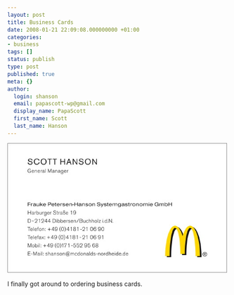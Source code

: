 ```yaml
---
layout: post
title: Business Cards
date: 2008-01-21 22:09:08.000000000 +01:00
categories:
- business
tags: []
status: publish
type: post
published: true
meta: {}
author:
  login: shanson
  email: papascott-wp@gmail.com
  display_name: PapaScott
  first_name: Scott
  last_name: Hanson
---
```

<p><img src="/wordpress/wp-content/uploads/2008/01/visitenkarte.jpg" alt="visitenkarte.jpg" border="0" width="500" height="295" /></p>
<p>I finally got around to ordering business cards.</p>
